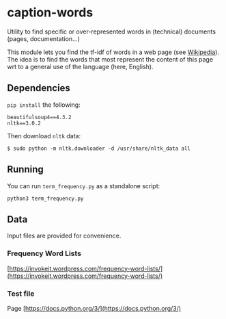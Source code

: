 # caption-words
Utility to find specific or over-represented words in (technical) documents (pages, documentation...)

This module lets you find the tf-idf of words in a web page
(see [Wikipedia](http://en.wikipedia.org/wiki/Tf%E2%80%93idf)).
The idea is to find the words that most represent the content of this page
wrt to a general use of the language (here, English).

## Dependencies
`pip install` the following:
```
beautifulsoup4==4.3.2
nltk==3.0.2
```
Then download `nltk` data:
```
$ sudo python -m nltk.downloader -d /usr/share/nltk_data all
```

## Running
You can run `term_frequency.py` as a standalone script:
```
python3 term_frequency.py
```

## Data
Input files are provided for convenience.
### Frequency Word Lists
[https://invokeit.wordpress.com/frequency-word-lists/](https://invokeit.wordpress.com/frequency-word-lists/)
### Test file
Page [https://docs.python.org/3/](https://docs.python.org/3/)
